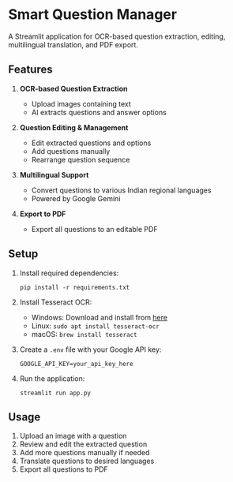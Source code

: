 # Smart Question Manager

A Streamlit application for OCR-based question extraction, editing, multilingual translation, and PDF export.

## Features

1. **OCR-based Question Extraction**
   - Upload images containing text
   - AI extracts questions and answer options

2. **Question Editing & Management**
   - Edit extracted questions and options
   - Add questions manually
   - Rearrange question sequence

3. **Multilingual Support**
   - Convert questions to various Indian regional languages
   - Powered by Google Gemini

4. **Export to PDF**
   - Export all questions to an editable PDF

## Setup

1. Install required dependencies:
   ```
   pip install -r requirements.txt
   ```

2. Install Tesseract OCR:
   - Windows: Download and install from [here](https://github.com/UB-Mannheim/tesseract/wiki)
   - Linux: `sudo apt install tesseract-ocr`
   - macOS: `brew install tesseract`

3. Create a `.env` file with your Google API key:
   ```
   GOOGLE_API_KEY=your_api_key_here
   ```

4. Run the application:
   ```
   streamlit run app.py
   ```

## Usage

1. Upload an image with a question
2. Review and edit the extracted question
3. Add more questions manually if needed
4. Translate questions to desired languages
5. Export all questions to PDF 